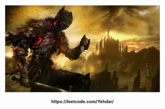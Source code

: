 ![dark_souls_img](https://github.com/yehdar/abandoned/blob/main/assets/bg.jpeg?raw=true)

<h4 align="center">
https://leetcode.com/Yehdar/
</h4>
